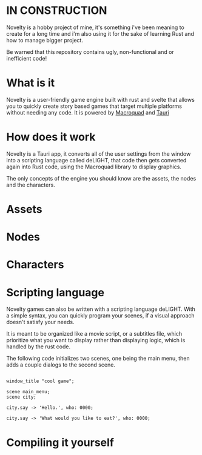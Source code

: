 # IN CONSTRUCTION

Novelty is a hobby project of mine, it's something i've been meaning to create for a long time and i'm also using it for the sake of learning Rust and how to manage bigger project.

Be warned that this repository contains ugly, non-functional and or inefficient code!

# What is it
Novelty is a user-friendly game engine built with rust and svelte that allows you to quickly create story based games that target multiple platforms without needing any code. It is powered by [Macroquad](https://github.com/not-fl3/macroquad) and [Tauri](https://github.com/tauri-apps/tauri)

# How does it work

Novelty is a Tauri app, it converts all of the user settings from the window into a scripting language called deLIGHT, that code then gets converted again into Rust code, using the Macroquad library to display graphics.  

The only concepts of the engine you should know are the assets, the nodes and the characters.

# Assets


# Nodes


# Characters


# Scripting language

Novelty games can also be written with a scripting language deLIGHT. 
With a simple syntax, you can quickly program your scenes, if a visual approach doesn't satisfy your needs.

It is meant to be organized like a movie script, or a subtitles file, which prioritize what you want to display rather than displaying logic, which is handled by the rust code.


The following code initializes two scenes, one being the main menu, then adds a couple dialogs to the second scene.
```

window_title "cool game";

scene main_menu;
scene city;

city.say -> 'Hello.', who: 0000; 

city.say -> 'What would you like to eat?', who: 0000; 

```

# Compiling it yourself



